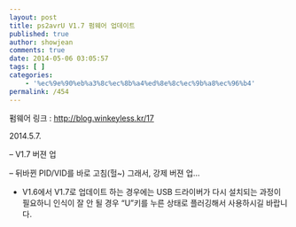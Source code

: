 ```yaml
---
layout: post
title: ps2avrU V1.7 펌웨어 업데이트
published: true
author: showjean
comments: true
date: 2014-05-06 03:05:57
tags: [ ]
categories:
    - '%ec%9e%90%eb%a3%8c%ec%8b%a4%ed%8e%8c%ec%9b%a8%ec%96%b4'
permalink: /454
---
```

펌웨어 링크 : http://blog.winkeyless.kr/17



2014.5.7.



&#8211; V1.7 버젼 업

&#8211; 뒤바뀐 PID/VID를 바로 고침(헐~) 그래서,&nbsp;강제 버젼 업&#8230;





* V1.6에서 V1.7로 업데이트 하는 경우에는&nbsp;USB 드라이버가 다시 설치되는 과정이 필요하니 인식이 잘 안 될 경우 &#8220;U&#8221;키를 누른 상태로 플러깅해서 사용하시길 바랍니다.